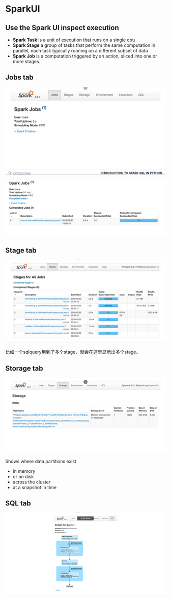 # SparkUI

## Use the Spark UI inspect execution
* **Spark Task** is a unit of execution that runs on a single cpu
* **Spark Stage** a group of tasks that perform the same computation in parallel, each task typically running on a different subset of data
* **Spark Job** is a computation triggered by an action, sliced into one or more stages.

## Jobs tab
![](_attachments/old/2023-03-23-18-53-52.png)

![](_attachments/old/2023-03-23-18-54-12.png)

## Stage tab
![](_attachments/old/2023-03-23-18-56-46.png)

比如一个sqlquery用到了多个stage，就会在这里显示出多个stage。

## Storage tab
![](_attachments/old/2023-03-23-18-54-24.png)

Shows where data partitions exist
* in memory
* or on disk
* across the cluster
* at a snapshot in time

## SQL tab
![](_attachments/old/2023-03-23-18-55-03.png)